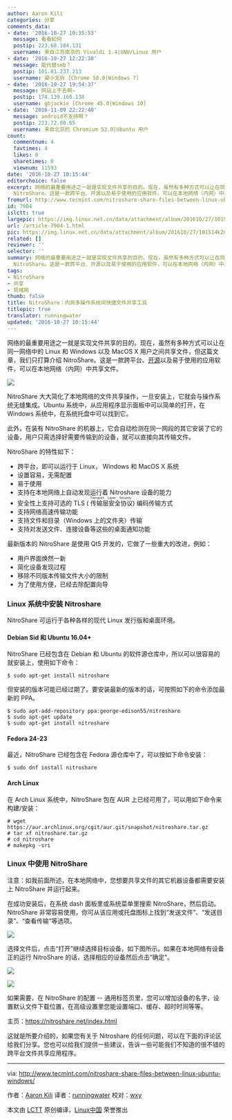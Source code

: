```yaml
---
author: Aaron Kili
categories: 分享
comments_data:
- date: '2016-10-27 10:35:53'
  message: 看看如何
  postip: 223.68.184.131
  username: 来自江苏南京的 Vivaldi 1.4|GNU/Linux 用户
- date: '2016-10-27 12:22:38'
  message: 能代替smb？
  postip: 101.81.237.213
  username: 粱小无拆 [Chrome 50.0|Windows 7]
- date: '2016-10-27 19:54:37'
  message: 网站上不去啊~
  postip: 174.139.160.138
  username: gbjackie [Chrome 45.0|Windows 10]
- date: '2016-11-09 22:22:40'
  message: android不支持啊？
  postip: 223.72.80.65
  username: 来自北京的 Chromium 53.0|Ubuntu 用户
count:
  commentnum: 4
  favtimes: 4
  likes: 0
  sharetimes: 0
  viewnum: 11593
date: '2016-10-27 10:15:44'
editorchoice: false
excerpt: 网络的最重要用途之一就是实现文件共享的目的。现在，虽然有多种方式可以让在同一网络中的 Linux 和 Windows 以及 MacOS X 用户之间共享文件，但这篇文章，我们只打算介绍
  NitroShare。这是一款跨平台、开源以及易于使用的应用软件，可以在本地网络（内网）中共享文件。
fromurl: http://www.tecmint.com/nitroshare-share-files-between-linux-ubuntu-windows/
id: 7904
islctt: true
largepic: https://img.linux.net.cn/data/attachment/album/201610/27/101514k2m7yve79jhmz997.jpg
url: /article-7904-1.html
pic: https://img.linux.net.cn/data/attachment/album/201610/27/101514k2m7yve79jhmz997.jpg.thumb.jpg
related: []
reviewer: ''
selector: ''
summary: 网络的最重要用途之一就是实现文件共享的目的。现在，虽然有多种方式可以让在同一网络中的 Linux 和 Windows 以及 MacOS X 用户之间共享文件，但这篇文章，我们只打算介绍
  NitroShare。这是一款跨平台、开源以及易于使用的应用软件，可以在本地网络（内网）中共享文件。
tags:
- NitroShare
- 共享
- 局域网
thumb: false
title: NitroShare：内网多操作系统间快捷文件共享工具
titlepic: true
translator: runningwater
updated: '2016-10-27 10:15:44'
---
```


网络的最重要用途之一就是实现文件共享的目的。现在，虽然有多种方式可以让在同一网络中的 Linux 和 Windows 以及 MacOS X 用户之间共享文件，但这篇文章，我们只打算介绍 NitroShare。这是一款跨平台、[开源](https://github.com/nitroshare/nitroshare-desktop)以及易于使用的应用软件，可以在本地网络（内网）中共享文件。


![](https://img.linux.net.cn/data/attachment/album/201610/27/101514k2m7yve79jhmz997.jpg)


NitroShare 大大简化了本地网络的文件共享操作，一旦安装上，它就会与操作系统无缝集成。Ubuntu 系统中，从应用程序显示面板中可以简单的打开，在 Windows 系统中，在系统托盘中可以找到它。


此外，在装有 NitroShare 的机器上，它会自动检测在同一网段的其它安装了它的设备，用户只需选择好需要传输到的设备，就可以直接向其传输文件。


NitroShare 的特性如下：


* 跨平台，即可以运行于 Linux， Windows 和 MacOS X 系统
* 设置容易，无需配置
* 易于使用
* 支持在本地网络上自动发现运行着 Nitroshare 设备的能力
* 安全性上支持可选的 TLS (<ruby> 传输层安全协议 <rp>  （ </rp> <rt>  Transport Layer Security </rt> <rp>  ） </rp></ruby>) 编码传输方式
* 支持网络高速传输功能
* 支持文件和目录（Windows 上的文件夹）传输
* 支持对发送文件、连接设备等这些的桌面通知功能


最新版本的 NitroShare 是使用 Qt5 开发的，它做了一些重大的改进，例如：


* 用户界面焕然一新
* 简化设备发现过程
* 移除不同版本传输文件大小的限制
* 为了使用方便，已经去除配置向导


### Linux 系统中安装 Nitroshare


NitroShare 可运行于各种各样的现代 Linux 发行版和桌面环境。


#### Debian Sid 和 Ubuntu 16.04+


NitroShare 已经包含在 Debian 和 Ubuntu 的软件源仓库中，所以可以很容易的就安装上，使用如下命令：



```
$ sudo apt-get install nitroshare

```

但安装的版本可能已经过期了。要安装最新的版本的话，可按照如下的命令添加最新的 PPA。



```
$ sudo apt-add-repository ppa:george-edison55/nitroshare
$ sudo apt-get update
$ sudo apt-get install nitroshare

```

#### Fedora 24-23


最近，NitroShare 已经包含在 Fedora 源仓库中了，可以按如下命令安装：



```
$ sudo dnf install nitroshare

```

#### Arch Linux


在 Arch Linux 系统中，NitroShare 包在 AUR 上已经可用了，可以用如下命令来构建/安装：



```
# wget https://aur.archlinux.org/cgit/aur.git/snapshot/nitroshare.tar.gz
# tar xf nitroshare.tar.gz
# cd nitroshare
# makepkg -sri

```

### Linux 中使用 NitroShare


注意：如我前面所述，在本地网络中，您想要共享文件的其它机器设备都需要安装上 NitroShare 并运行起来。


在成功安装后，在系统 dash 面板里或系统菜单里搜索 NitroShare，然后启动。NitroShare 非常容易使用，你可从该应用或托盘图标上找到“发送文件”、“发送目录”、“查看传输”等选项。


![](https://img.linux.net.cn/data/attachment/album/201610/27/101554l6ul0whvtu5aafih.png)


选择文件后，点击“打开”继续选择目标设备，如下图所示。如果在本地网络有设备正的运行 NitroShare 的话，选择相应的设备然后点击“确定”。


![](https://img.linux.net.cn/data/attachment/album/201610/27/101558nael4o05ww01udb1.png)


![](https://img.linux.net.cn/data/attachment/album/201610/27/101600ouu4e5ri4c0gzm44.png)


如果需要，在 NitroShare 的配置 -- 通用标签页里，您可以增加设备的名字，设置默认文件下载位置，在高级设置里您能设置端口、缓存、超时时间等等。


主页：<https://nitroshare.net/index.html>


这就是所要介绍的，如果您有关于 Nitroshare 的任何问题，可以在下面的评论区给我们分享。您也可以给我们提供一些建议，告诉一些可能我们不知道的很不错的跨平台文件共享应用程序。




---


via: <http://www.tecmint.com/nitroshare-share-files-between-linux-ubuntu-windows/>


作者：[Aaron Kili](http://www.tecmint.com/author/aaronkili/) 译者：[runningwater](https://github.com/runningwater) 校对：[wxy](https://github.com/wxy)


本文由 [LCTT](https://github.com/LCTT/TranslateProject) 原创编译，[Linux中国](https://linux.cn/) 荣誉推出